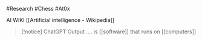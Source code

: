 #Research #Chess #At0x 

AI WIKI [[Artificial intelligence - Wikipedia]]

>[!notice] ChatGPT Output
>....
is [[software]] that runs on [[computers]]


